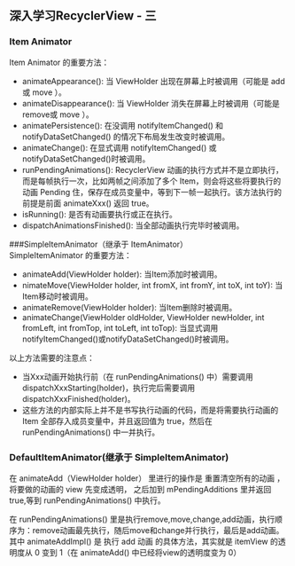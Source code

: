 ## 深入学习RecyclerView - 三  
### Item Animator    
Item Animator 的重要方法：  
   
* animateAppearance(): 当 ViewHolder 出现在屏幕上时被调用（可能是 add 或 move ）。
* animateDisappearance(): 当 ViewHolder 消失在屏幕上时被调用（可能是 remove或 move ）。  
* animatePersistence(): 在没调用 notifyItemChanged() 和 notifyDataSetChanged() 的情况下布局发生改变时被调用。
* animateChange(): 在显式调用 notifyItemChanged() 或notifyDataSetChanged()时被调用。
* runPendingAnimations(): RecyclerView 动画的执行方式并不是立即执行，而是每帧执行一次，比如两帧之间添加了多个 Item，则会将这些将要执行的动画 Pending 住，保存在成员变量中，等到下一帧一起执行。该方法执行的前提是前面 animateXxx() 返回 true。
* isRunning(): 是否有动画要执行或正在执行。
* dispatchAnimationsFinished(): 当全部动画执行完毕时被调用。
  
###SimpleItemAnimator（继承于 ItemAnimator）  
SimpleItemAnimator 的重要方法：    
  
* animateAdd(ViewHolder holder): 当Item添加时被调用。  
* nimateMove(ViewHolder holder, int fromX, int fromY, int toX, int toY): 当Item移动时被调用。  
* animateRemove(ViewHolder holder): 当Item删除时被调用。  
* animateChange(ViewHolder oldHolder, ViewHolder newHolder, int fromLeft, int fromTop, int toLeft, int toTop): 当显式调用notifyItemChanged()或notifyDataSetChanged()时被调用。
  
以上方法需要的注意点：  
  
* 当Xxx动画开始执行前（在 runPendingAnimations() 中）需要调用 dispatchXxxStarting(holder)，执行完后需要调用 dispatchXxxFinished(holder)。
* 这些方法的内部实际上并不是书写执行动画的代码，而是将需要执行动画的 Item 全部存入成员变量中，并且返回值为 true，然后在 runPendingAnimations() 中一并执行。  
  
### DefaultItemAnimator(继承于 SimpleItemAnimator) 

在 animateAdd（ViewHolder holder） 里进行的操作是 重置清空所有的动画 ，将要做的动画的  view 先变成透明， 之后加到 mPendingAdditions 里并返回 true,等到 runPendingAnimations() 中执行。  
   
在 runPendingAnimations() 里是执行remove,move,change,add动画，执行顺序为：remove动画最先执行，随后move和change并行执行，最后是add动画。其中 animateAddImpl() 是 执行 add 动画 的具体方法，其实就是 itemView 的透明度从 0 变到 1（在 animateAdd() 中已经将view的透明度变为 0）